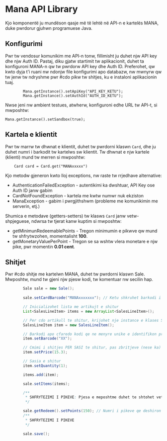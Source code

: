 
# Mana API Library

Kjo komponentë ju mundëson qasje më të lehtë në API-n e 
kartelës MANA, duke pwrdorur gjuhwn programuese Java.


## Konfigurimi
Pwr tw vendosur komunikim me API-n tonw, fillimisht ju duhet njw API key dhe njw Auth ID. Pastaj, diku gjatw startimit tw aplikacionit, duhet ta konfiguroni MANA-n qw tw pwrdorw API key dhe Auth ID. Preferohet, qw kwto dyja t'i ruani nw ndonjw file konfigurimi apo databazw, nw mwnyrw qw tw jenw tw ndryshme pwr #cdo pikw tw shitjes, ku e instaloni aplikacionin tuaj.

```
        Mana.getInstance().setApiKey("API_KEY_KETU");
        Mana.getInstance().setAuthId("AUTH_ID_KETU");
```

Nwse jeni nw ambient testues, atwherw, konfiguroni edhe URL tw API-t, si mwposhtw: 

`Mana.getInstance().setSandbox(true);
`

## Kartela e klientit
Pwr tw marrw tw dhwnat e klientit, duhet tw pwrdorni klaswn `Card`, dhe ju duhet numri i barkodit tw kartelws sw klientit. Tw dhwnat e njw kartele (klienti) mund tw merren si mwposhtw:

```
	Card card = Card.get("MANAxxxxx")
```

Kjo metodw gjeneron kwto lloj exceptions, nw raste tw rrjedhave alternative: 

- AuthenticationFailedException - autentikimi ka dwshtuar, API Key ose Auth ID janw gabim
- CardNotFoundException - kartela me kwtw numwr nuk ekziston
- ManaException - gabim i pwrgjithshwm (probleme me komunikimin me serverin, etj.)

Shumica e metodave (getters-setters) tw klasws `Card` janw vetw-shpjeguese, ndwrsa tw tjerat kanw kuptim si mwposhtw: 

- getMinimunRedeemablePoints - Tregon minimumin e pikwve qw mund tw shfrytwzohen, momentalisht **100**.
- getMonetaryValuePerPoint - Tregon se sa wshtw vlera monetare e njw pike, pwr momentin **0.01 cent**.

## Shitjet
Pwr #cdo shitje me kartelwn MANA, duhet tw pwrdorni klaswn Sale. Mwposhtw, mund tw gjeni njw pjesw kodi, tw komentuar nw secilin hap.

```java
        Sale sale = new Sale();
        
        sale.setCardBarcode("MANAxxxxxxx"); // Ketu shkruhet barkodi i karteles se klientit

        // Inicializohet lista me artikujt e shitur
        List<SalesLineItem> items = new ArrayList<SalesLineItem>();

        // Per cdo artikull te shitur, krijohet nje instance e klases SalesLineItem
        SalesLineItem item = new SalesLineItem();

        // Barkodi apo cfaredo kodi qe ne menyre unike e identifikon produktin ne sistemin tuaj.
        item.setBarcode("XX");

        // Cmimi i shitjes PER SASI te shitur, pas zbritjeve (nese ka) te aplikuara
        item.setPrice(15.3);

        // Sasia e shitur
        item.setQuantity(1);

        items.add(item);

        sale.setItems(items);

        /**
         * SHFRYTEZIMI I PIKEVE: Pjesa e meposhtme duhet te shtohet vetem nese klienti deshiron te shfrytezoje pike
         */

        sale.getRedeem().setPoints(150); // Numri i pikeve qe deshiron ta shfrytezoje klienti
        /**
         * SHFRYTEZIMI I PIKEVE
         */

        sale.save();
```




